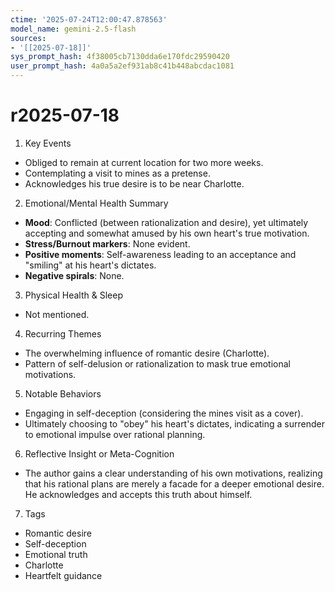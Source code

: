 ```yaml
---
ctime: '2025-07-24T12:00:47.878563'
model_name: gemini-2.5-flash
sources:
- '[[2025-07-18]]'
sys_prompt_hash: 4f38005cb7130dda6e170fdc29590420
user_prompt_hash: 4a0a5a2ef931ab8c41b448abcdac1081
---
```

# r2025-07-18

1. Key Events
*   Obliged to remain at current location for two more weeks.
*   Contemplating a visit to mines as a pretense.
*   Acknowledges his true desire is to be near Charlotte.

2. Emotional/Mental Health Summary
*   **Mood**: Conflicted (between rationalization and desire), yet ultimately accepting and somewhat amused by his own heart's true motivation.
*   **Stress/Burnout markers**: None evident.
*   **Positive moments**: Self-awareness leading to an acceptance and "smiling" at his heart's dictates.
*   **Negative spirals**: None.

3. Physical Health & Sleep
*   Not mentioned.

4. Recurring Themes
*   The overwhelming influence of romantic desire (Charlotte).
*   Pattern of self-delusion or rationalization to mask true emotional motivations.

5. Notable Behaviors
*   Engaging in self-deception (considering the mines visit as a cover).
*   Ultimately choosing to "obey" his heart's dictates, indicating a surrender to emotional impulse over rational planning.

6. Reflective Insight or Meta-Cognition
*   The author gains a clear understanding of his own motivations, realizing that his rational plans are merely a facade for a deeper emotional desire. He acknowledges and accepts this truth about himself.

7. Tags
*   Romantic desire
*   Self-deception
*   Emotional truth
*   Charlotte
*   Heartfelt guidance